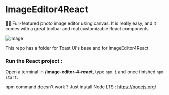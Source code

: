 # ImageEditor4React
🍞🎨 Full-featured photo image editor using canvas. It is really easy, and it comes with a great toolbar and real customizable React components.

![image](https://user-images.githubusercontent.com/49253492/181649364-614f458c-6c98-4686-9b66-6167483cae71.png)

This repo has a folder for Toast Ui's base and for ImageEditor4React

### Run the React project :
Open a terminal in **/image-editor-4-react**, type `npm i` and once finished `npm start`.

npm command doesn't work ? Just install Node LTS : https://nodejs.org/
